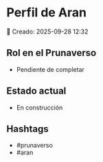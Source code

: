 # Perfil de Aran

📅 Creado: 2025-09-28 12:32

## Rol en el Prunaverso
- Pendiente de completar

## Estado actual
- En construcción

## Hashtags
- #prunaverso
- #aran
